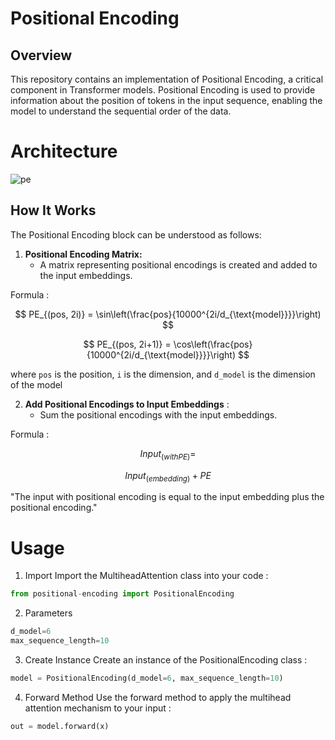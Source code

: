 # Positional Encoding

## Overview

This repository contains an implementation of Positional Encoding, a critical component in Transformer models. Positional Encoding is used to provide information about the position of tokens in the input sequence, enabling the model to understand the sequential order of the data.

# Architecture

![pe](https://encrypted-tbn0.gstatic.com/images?q=tbn:ANd9GcQPde10zwBEM3t31TE57EbpypEdmCSCDz4hKQ&usqp=CAU)

## How It Works

The Positional Encoding block can be understood as follows:

1. **Positional Encoding Matrix:**
   - A matrix representing positional encodings is created and added to the input embeddings.

Formula :   

$$
PE_{(pos, 2i)} = \sin\left(\frac{pos}{10000^{2i/d_{\text{model}}}}\right)
$$

$$
PE_{(pos, 2i+1)} = \cos\left(\frac{pos}{10000^{2i/d_{\text{model}}}}\right)
$$

where `pos` is the position, `i` is the dimension, and `d_model` is the dimension of the model

2. **Add Positional Encodings to Input Embeddings** : 
    - Sum the positional encodings with the input embeddings.
      
Formula :  

$$
{Input}_{(with PE)} = 
$$

$$
{Input}_{(embedding)} + {PE}
$$

"The input with positional encoding is equal to the input embedding plus the positional encoding."
 

# Usage

1. Import
Import the MultiheadAttention class into your code :

```python
from positional-encoding import PositionalEncoding
```

2. Parameters

```python
d_model=6
max_sequence_length=10
```

3. Create Instance
Create an instance of the PositionalEncoding class : 

```python
model = PositionalEncoding(d_model=6, max_sequence_length=10)
```

4. Forward Method
Use the forward method to apply the multihead attention mechanism to your input :   

```python
out = model.forward(x)
```
